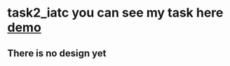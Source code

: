 # task2_iatc you can see my task here [demo](https://fidan-ismayilova.github.io/task2_iatc/) 
## There is no design yet
